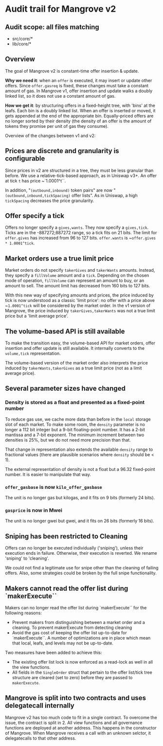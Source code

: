 # Audit trail for Mangrove v2

## Audit scope: all files matching

- src/core/\*
- lib/core/\*

## Overview

The goal of Mangrove v2 is constant-time offer insertion & update.

**Why we need it**: when an `offer` is executed, it may insert or update other offers. Since `offer.gasreq` is fixed, these changes must take a constant amount of gas. In Mangrove v1, offer insertion and update walks a doubly linked list, so it does not use a constant amount of gas.

**How we get it**: by structuring offers in a fixed-height tree, with 'bins' at the leafs. Each bin is a doubly linked list. When an offer is inserted or moved, it gets appended at the end of the appropriate bin. Equally-priced offers are no longer sorted by their density (the density of an offer is the amount of tokens they promise per unit of gas they consume).

Overview of the changes between v1 and v2:

## Prices are discrete and granularity is configurable

Since prices in v2 are structured in a tree, they must be less granular than before. We use a relative-tick-based approach, as in Uniswap v3+. An offer at tick `t` has price ~`1.0001^t``.

In addition, "`(outbound,inbound)` token pairs" are now "`(outbound,inbound,tickSpacing)` offer lists". As in Uniswap, a high `tickSpacing` decreases the price granularity.

## Offer specify a tick

Offers no longer specify a `gives,wants`. They now specify a `gives,tick`. Ticks are in the -887272;887272 range, so a tick fits on 21 bits. The limit for `offer.gives` has increased from 96 to 127 bits. `offer.wants` is ~`offer.gives * 1.0001^tick`.

## Market orders use a true limit price

Market orders do not specify `takerGives` and `takerWants` amounts. Instead, they specify a `fillVolume` amount and a `tick`. Depending on the chosen mode of operation, `fillVolume` can represent an amount to buy, or an amount to sell. The amount limit has decreased from 160 bits to 127 bits.

With this new way of specifying amounts and prices, the price induced by tick is now understood as a classic 'limit price': no offer with a price above ~`1.0001^tick` will be considered by the market order. In the v1 version of Mangrove, the price induced by `takerGives,takerWants` was not a true limit price but a 'limit average price'.

## The volume-based API is still available

To make the transition easy, the volume-based API for market orders, offer insertion and offer update is still available. It internally converts to the `volume,tick` representation.

The volume-based version of the market order also interprets the price induced by `takerWants,takerGives` as a true limit price (not as a limit average price).

## Several parameter sizes have changed

### Density is stored as a float and presented as a fixed-point number

To reduce gas use, we cache more data than before in the `local` storage slot of each market. To make some room, the `density` parameter is no longer a 112 bit integer but a 9-bit floating-point number. It has a 2-bit mantissa and a 7-bit exponent. The minimum increment between two densities is 25%, but we do not need more precision than that.

That change in representation also extends the available `density` range to fractional values (there are plausible scenarios where `density` should be < 1).

The external representation of density is not a float but a 96.32 fixed-point number. It is easier to manipulate that way.

### `offer_gasbase` is now `kilo_offer_gasbase`

The unit is no longer gas but kilogas, and it fits on 9 bits (formerly 24 bits).

### `gasprice` is now in Mwei

The unit is no longer gwei but gwei, and it fits on 26 bits (formerly 16 bits).

## Sniping has been restricted to Cleaning

Offers can no longer be executed individually ('sniping'), unless their execution ends in failure. Otherwise, their execution is reverted. We rename 'sniping' to 'cleaning'.

We could not find a legitimate use for snipe other than the cleaning of failing offers. Also, some strategies could be broken by the full snipe functionality.

## Makers cannot read the offer list during `makerExecute``

Makers can no longer read the offer list during `makerExecute`` for the following reasons:

- Prevent makers from distinguishing between a market order and a cleaning. To prevent makerExecute from detecting cleaning
- Avoid the gas cost of keeping the offer list up-to-date for `makerExecute``. A number of optimizations are in place which mean that local, leafs, and levels may not be up-to-date.

Two measures have been added to achieve this:

- The existing offer list lock is now enforced as a read-lock as well in all the view functions.
- All fields in the `SingleOrder` struct that pertain to the offer list/tick tree structure are cleared (set to zero) before they are passed to `makerExecute`.

## Mangrove is split into two contracts and uses delegatecall internally

Mangrove v2 has too much code to fit in a single contract. To overcome the issue, the contract is split in 2. All view functions and all governance functions are deployed at another address. This happens in the constructor of Mangrove. When Mangrove receives a call with an unknown selctor, it delegatecalls to that other address.
